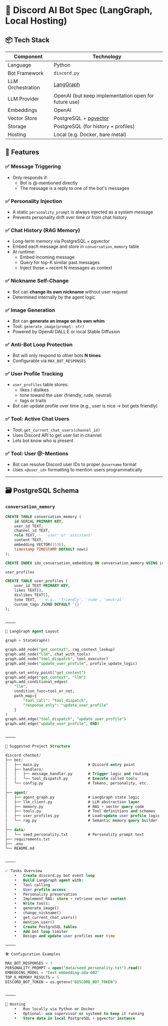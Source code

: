 # 🤖 Discord AI Bot Spec (LangGraph, Local Hosting)

## 📦 Tech Stack

| Component         | Technology                                                    |
| ----------------- | ------------------------------------------------------------- |
| Language          | Python                                                        |
| Bot Framework     | `discord.py`                                                  |
| LLM Orchestration | [LangGraph](https://docs.langgraph.dev)                       |
| LLM Provider      | OpenAI (but keep implementation open for future use)          |
| Embeddings        | OpenAI                                                        |
| Vector Store      | PostgreSQL + [pgvector](https://github.com/pgvector/pgvector) |
| Storage           | PostgreSQL (for history + profiles)                           |
| Hosting           | Local (e.g. Docker, bare metal)                               |

## 🧠 Features

### ✅ Message Triggering

- Only responds if:
  - Bot is @-mentioned directly
  - The message is a reply to one of the bot's messages

### ✅ Personality Injection

- A static `personality_prompt` is always injected as a system message
- Prevents personality drift over time or from chat history

### ✅ Chat History (RAG Memory)

- Long-term memory via PostgreSQL + pgvector
- Embed each message and store in `conversation_memory` table
- At runtime:
  - Embed incoming message
  - Query for top-K similar past messages
  - Inject those + recent N messages as context

### ✅ Nickname Self-Change

- Bot can **change its own nickname** without user request
- Determined internally by the agent logic

### ✅ Image Generation

- Bot can **generate an image on its own whim**
- Tool: `generate_image(prompt: str)`
- Powered by OpenAI DALL·E or local Stable Diffusion

### ✅ Anti-Bot Loop Protection

- Bot will only respond to other bots **N times**
- Configurable via `MAX_BOT_RESPONSES`

### ✅ User Profile Tracking

- `user_profiles` table stores:
  - likes / dislikes
  - tone toward the user (friendly, rude, neutral)
  - tags or traits
- Bot can update profile over time (e.g., user is nice → bot gets friendly)

### ✅ Tool: Active Chat Users

- Tool: `get_current_chat_users(channel_id)`
- Uses Discord API to get user list in channel
- Lets bot know who is present

### ✅ Tool: User @-Mentions

- Bot can resolve Discord user IDs to proper `@username` format
- Uses `<@user_id>` formatting to mention users programmatically

---

## 🗃️ PostgreSQL Schema

### `conversation_memory`

```sql
CREATE TABLE conversation_memory (
    id SERIAL PRIMARY KEY,
    user_id TEXT,
    channel_id TEXT,
    role TEXT, -- 'user' or 'assistant'
    content TEXT,
    embedding VECTOR(1536),
    timestamp TIMESTAMP DEFAULT now()
);

CREATE INDEX idx_conversation_embedding ON conversation_memory USING ivfflat (embedding vector_cosine_ops) WITH (lists = 100);

user_profiles

CREATE TABLE user_profiles (
    user_id TEXT PRIMARY KEY,
    likes TEXT[],
    dislikes TEXT[],
    tone TEXT, -- e.g., 'friendly', 'rude', 'neutral'
    custom_tags JSONB DEFAULT '{}'
);


⸻

🧠 LangGraph Agent Layout

graph = StateGraph()

graph.add_node("get_context", rag_context_lookup)
graph.add_node("llm", chat_with_tools)
graph.add_node("tool_dispatch", tool_executor)
graph.add_node("update_user_profile", profile_update_logic)

graph.set_entry_point("get_context")
graph.add_edge("get_context", "llm")
graph.add_conditional_edges(
    "llm",
    condition_func=tool_or_not,
    path_map={
        "tool_call": "tool_dispatch",
        "response_only": "update_user_profile"
    }
)
graph.add_edge("tool_dispatch", "update_user_profile")
graph.add_edge("update_user_profile", END)


⸻

📁 Suggested Project Structure

discord-chatbot/
├── bot/
│   ├── main.py                      # Discord entry point
│   ├── handlers/
│   │   ├── message_handler.py       # Trigger logic and routing
│   │   └── tool_dispatch.py         # Execute called tools
│   └── config.py                    # Tokens, personality, etc.
│
├── agent/
│   ├── agent_graph.py               # LangGraph state logic
│   ├── llm_client.py                # LLM abstraction layer
│   ├── memory.py                    # RAG + vector query code
│   ├── tools.py                     # Tool definitions and schemas
│   ├── user_profiles.py             # Load/update user profile logic
│   └── rag.py                       # Semantic memory query builder
│
├── data/
│   └── seed_personality.txt         # Personality prompt text
├── requirements.txt
├── .env
└── README.md


⸻

✅ Tasks Overview
	•	Create discord.py bot event loop
	•	Build LangGraph agent with:
	•	Tool calling
	•	User profile access
	•	Personality preservation
	•	Implement RAG: store + retrieve vector context
	•	Write tools:
	•	generate_image()
	•	change_nickname()
	•	get_current_chat_users()
	•	mention_user()
	•	Create PostgreSQL tables
	•	Add bot loop limiter
	•	Design and update user profiles over time

⸻

🛠️ Configuration Examples

MAX_BOT_RESPONSES = 3
PERSONALITY_PROMPT = open("data/seed_personality.txt").read()
EMBEDDING_MODEL = "text-embedding-ada-002"
TOP_K_MEMORY_RESULTS = 5
DISCORD_BOT_TOKEN = os.getenv("DISCORD_BOT_TOKEN")


⸻

🚀 Hosting
	•	Run locally via Python or Docker
	•	Optional: use supervisor or systemd to keep it running
	•	Store data in local PostgreSQL + pgvector instance
```
